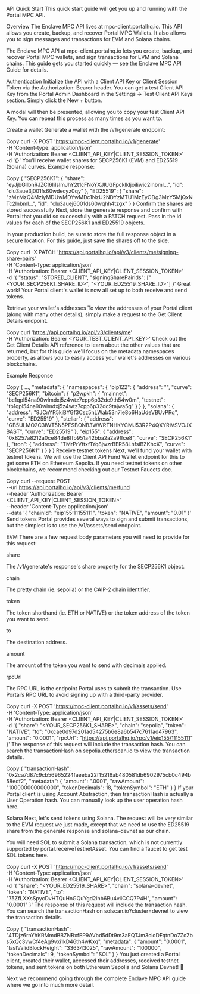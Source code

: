API Quick Start
This quick start guide will get you up and running with the Portal MPC API.

Overview
The Enclave MPC API lives at mpc-client.portalhq.io. This API allows you create, backup, and recover Portal MPC Wallets. It also allows you to sign messages and transactions for EVM and Solana chains.

The Enclave MPC API at mpc-client.portalhq.io lets you create, backup, and recover Portal MPC wallets, and sign transactions for EVM and Solana chains. This guide gets you started quickly — see the Enclave MPC API Guide for details.

Authentication
Initialize the API with a Client API Key or Client Session Token via the Authorization: Bearer header. You can get a test Client API Key from the Portal Admin Dashboard in the Settings -> Test Client API Keys section. Simply click the New + button.


A modal will then be presented, allowing you to copy your test Client API Key. You can repeat this process as many times as you want to.

Create a wallet
Generate a wallet with the /v1/generate endpoint:

Copy
curl -X POST 'https://mpc-client.portalhq.io/v1/generate' \
    -H 'Content-type: application/json' \
    -H 'Authorization: Bearer <CLIENT_API_KEY|CLIENT_SESSION_TOKEN>' \
    -d '{}'
You’ll receive wallet shares for SECP256K1 (EVM) and ED25519 (Solana) curves. Example response:

Copy
{
  "SECP256K1": {
    "share": "eyJjbGllbnRJZCI6IiIsImJhY2t1cFNoYXJlUGFpcklkIjoiIiwic2lnbml...",
    "id": "clu3aue3j001fs60wdecyz0qy"
  },
  "ED25519": {
    "share": "zMzMzQ4MzIyMDUwMDYwMDc1NzU2NDYzMTU1MzEyODg3MzY5MjQxNTc2lnbml...",
    "id": "clu3auej6001ds60wqhh4tzgx"
  }
}
Confirm the shares are stored successfully
Next, store the generate response and confirm with Portal that you did so successfully with a PATCH request. Pass in the id values for each of the SECP256K1 and ED25519  objects.

In your production build, be sure to store the full response object in a secure location. For this guide, just save the shares off to the side.

Copy
curl -X PATCH 'https://api.portalhq.io/api/v3/clients/me/signing-share-pairs' \
    -H 'Content-Type: application/json' \
    -H 'Authorization: Bearer <CLIENT_API_KEY|CLIENT_SESSION_TOKEN>' \
    -d '{
      "status": "STORED_CLIENT",
      "signingSharePairIds": ["<YOUR_SECP256K1_SHARE_ID>", "<YOUR_ED25519_SHARE_ID>"]
    }'
Great work! Your Portal client's wallet is now all set up to both receive and send tokens.

Retrieve your wallet's addresses
To view the addresses of your Portal client (along with many other details), simply make a request to the Get Client Details endpoint.

Copy
curl 'https://api.portalhq.io/api/v3/clients/me' \
    -H 'Authorization: Bearer <YOUR_TEST_CLIENT_API_KEY>'
Check out the Get Client Details API reference to learn about the other values that are returned, but for this guide we'll focus on the metadata.namespaces property, as allows you to easily access your wallet's addresses on various blockchains.

Example Response

Copy
{
  ...,
  "metadata": {
    "namespaces": {
      "bip122": {
        "address": "",
        "curve": "SECP256K1",
        "bitcoin": {
          "p2wpkh": {
            "mainnet": "bc1qpl54na90wlmdxj5z4wtz7cpp6p32dc9th54w0m",
            "testnet": "tb1qpl54na90wlmdxj5z4wtz7cpp6p32dc9tajwa5g"
          }
        }
      },
      "solana": {
        "address": "9JCnYR5kiBYGf3Csz5hLWab53n7ie8o6HaUdeVBUvPRq",
        "curve": "ED25519"
      },
      "stellar": {
        "address": "GB5ULMO2C3IWT5N5PFSBONB3WWRTNHKYCMJ53R2P4QXYRIVSVOJXBAST",
        "curve": "ED25519"
      },
      "eip155": {
        "address": "0x8257a8212a0ce84de8ffb951a42bba2a2a9ffce8",
        "curve": "SECP256K1"
      },
      "tron": {
        "address": "TMrPrVftxf1Yq8jwzrBER58LhfsiBZKhcX",
        "curve": "SECP256K1"
      }
    }
  }
}
Receive testnet tokens
Next, we'll fund your wallet with testnet tokens. We will use the Client API Fund Wallet endpoint for this to get some ETH on Ethereum Sepolia. If you need testnet tokens on other blockchains, we recommend checking out our Testnet Faucets doc.

Copy
curl --request POST \
  --url https://api.portalhq.io/api/v3/clients/me/fund \
  --header 'Authorization: Bearer <CLIENT_API_KEY|CLIENT_SESSION_TOKEN>' \
  --header 'Content-Type: application/json' \
  --data '{
	"chainId": "eip155:11155111",
	"token": "NATIVE",
	"amount": "0.01"
}'
Send tokens
Portal provides several ways to sign and submit transactions, but the simplest is to use the /v1/assets/send endpoint.

EVM
There are a few request body parameters you will need to provide for this request:

share

The /v1/generate's response's share property for the SECP256K1 object.

chain 

The pretty chain (ie. sepolia) or the CAIP-2 chain identifier.

token 

The token shorthand (ie. ETH or NATIVE) or the token address of the token you want to send.

to 

The destination address.

amount 

The amount of the token you want to send with decimals applied.

rpcUrl 

The RPC URL is the endpoint Portal uses to submit the transaction. Use Portal’s RPC URL to avoid signing up with a third-party provider.

Copy
curl -X POST 'https://mpc-client.portalhq.io/v1/assets/send' \
  -H 'Content-Type: application/json' \
  -H 'Authorization: Bearer <CLIENT_API_KEY|CLIENT_SESSION_TOKEN>' \
  -d '{
    "share": "<YOUR_SECP256K1_SHARE>",
    "chain": "sepolia",
    "token": "NATIVE",
    "to": "0xcae0d97d201ad54275b6e8a6b547c7611ad47963",
    "amount": "0.0001",
    "rpcUrl": "https://api.portalhq.io/rpc/v1/eip155/11155111"
  }'
The response of this request will include the transaction hash. You can search the transactionHash on sepolia.etherscan.io to view the transaction details.

Copy
{
  "transactionHash": "0x2ca7d87c9cb56965224faeeba22f15216ab480581db6902975cb0c494b58edf2",
  "metadata": {
    "amount": ".0001",
    "rawAmount": "100000000000000",
    "tokenDecimals": 18,
    "tokenSymbol": "ETH"
  }
}
If your Portal client is using Account Abstraction, then transactionHash is actually a User Operation hash. You can manually look up the user operation hash here.

Solana
Next, let's send tokens using Solana. The request will be very similar to the EVM request we just made, except that we need to use the ED25519 share from the generate response and solana-devnet as our chain.

You will need SOL to submit a Solana transaction, which is not currently supported by portal.receiveTestnetAsset. You can find a faucet to get test SOL tokens here.

Copy
curl -X POST 'https://mpc-client.portalhq.io/v1/assets/send' \
  -H 'Content-Type: application/json' \
  -H 'Authorization: Bearer <CLIENT_API_KEY|CLIENT_SESSION_TOKEN>' \
  -d '{
    "share": "<YOUR_ED25519_SHARE>",
    "chain": "solana-devnet",
    "token": "NATIVE",
    "to": "75ZfLXXsSpycDvHTQuHnGQuYgd2ihb6Bu4viiCCQ7P4H",
    "amount": "0.0001"
  }'
The response of this request will include the transaction hash. You can search the transactionHash on solscan.io?cluster=devnet to view the transaction details.

Copy
{
  "transactionHash": "4TDjz6rnYhKRMmdBBZNBxfEP9AVbd5dDt9m3aEQTJm3cioDFqtnDo7ZcZbs5xQc3vwCf4eAg9vxi1kD46th4wKxq",
  "metadata": {
    "amount": "0.0001",
    "lastValidBlockHeight": "336343025",
    "rawAmount": "100000",
    "tokenDecimals": 9,
    "tokenSymbol": "SOL"
  }
}
You just created a Portal client, created their wallet, accessed their addresses, received testnet tokens, and sent tokens on both Ethereum Sepolia and Solana Devnet! 🎉

Next we recommend going through the complete Enclave MPC API guide where we go into much more detail.